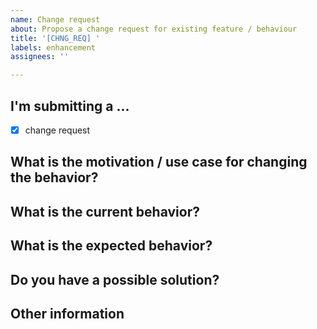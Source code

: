 ```yaml
---
name: Change request
about: Propose a change request for existing feature / behaviour
title: '[CHNG_REQ] '
labels: enhancement
assignees: ''

---
```


## I'm submitting a ...

- [x] change request

## What is the motivation / use case for changing the behavior?
<!--- Briefly describe what is this change request about (one – two sentences) -->

## What is the current behavior?
<!--- Explain the difference from current behavior -->

## What is the expected behavior?
<!--- Tell how it should work -->

## Do you have a possible solution?
<!--- Not obligatory, but suggest ideas how to implement the addition or change -->

## Other information
<!--- E.g. detailed explanation, related ADRs, stack-traces, related issues, etc. -->
